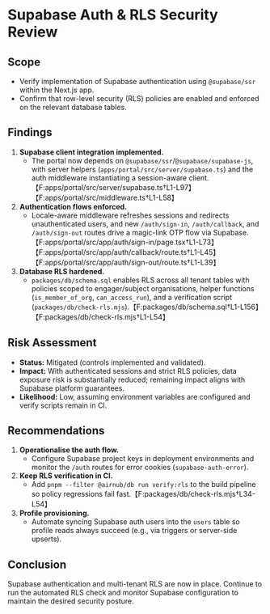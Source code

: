 # Supabase Auth & RLS Security Review

## Scope
- Verify implementation of Supabase authentication using `@supabase/ssr` within the Next.js app.
- Confirm that row-level security (RLS) policies are enabled and enforced on the relevant database tables.

## Findings
1. **Supabase client integration implemented.**
   - The portal now depends on `@supabase/ssr`/`@supabase/supabase-js`, with server helpers (`apps/portal/src/server/supabase.ts`) and the auth middleware instantiating a session-aware client.【F:apps/portal/src/server/supabase.ts†L1-L97】【F:apps/portal/src/middleware.ts†L1-L58】
2. **Authentication flows enforced.**
   - Locale-aware middleware refreshes sessions and redirects unauthenticated users, and new `/auth/sign-in`, `/auth/callback`, and `/auth/sign-out` routes drive a magic-link OTP flow via Supabase.【F:apps/portal/src/app/auth/sign-in/page.tsx†L1-L73】【F:apps/portal/src/app/auth/callback/route.ts†L1-L45】【F:apps/portal/src/app/auth/sign-out/route.ts†L1-L39】
3. **Database RLS hardened.**
   - `packages/db/schema.sql` enables RLS across all tenant tables with policies scoped to engager/subject organisations, helper functions (`is_member_of_org`, `can_access_run`), and a verification script (`packages/db/check-rls.mjs`).【F:packages/db/schema.sql†L1-L156】【F:packages/db/check-rls.mjs†L1-L54】

## Risk Assessment
- **Status:** Mitigated (controls implemented and validated).
- **Impact:** With authenticated sessions and strict RLS policies, data exposure risk is substantially reduced; remaining impact aligns with Supabase platform guarantees.
- **Likelihood:** Low, assuming environment variables are configured and verify scripts remain in CI.

## Recommendations
1. **Operationalise the auth flow.**
   - Configure Supabase project keys in deployment environments and monitor the `/auth` routes for error cookies (`supabase-auth-error`).
2. **Keep RLS verification in CI.**
   - Add `pnpm --filter @airnub/db run verify:rls` to the build pipeline so policy regressions fail fast.【F:packages/db/check-rls.mjs†L34-L54】
3. **Profile provisioning.**
   - Automate syncing Supabase auth users into the `users` table so profile reads always succeed (e.g., via triggers or server-side upserts).

## Conclusion
Supabase authentication and multi-tenant RLS are now in place. Continue to run the automated RLS check and monitor Supabase configuration to maintain the desired security posture.
